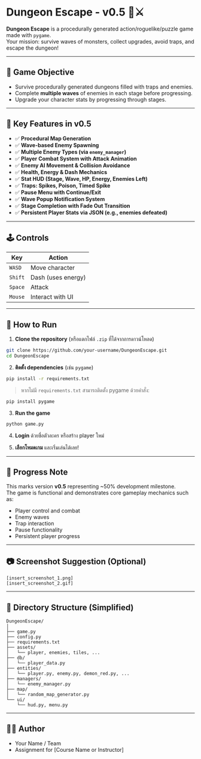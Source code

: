# Dungeon Escape - v0.5 🚪⚔️

**Dungeon Escape** is a procedurally generated action/roguelike/puzzle game made with `pygame`.  
Your mission: survive waves of monsters, collect upgrades, avoid traps, and escape the dungeon!

---

## 🎯 Game Objective

- Survive procedurally generated dungeons filled with traps and enemies.
- Complete **multiple waves** of enemies in each stage before progressing.
- Upgrade your character stats by progressing through stages.

---

## 🌟 Key Features in v0.5

- ✅ **Procedural Map Generation**
- ✅ **Wave-based Enemy Spawning**
- ✅ **Multiple Enemy Types (via `enemy_manager`)**
- ✅ **Player Combat System with Attack Animation**
- ✅ **Enemy AI Movement & Collision Avoidance**
- ✅ **Health, Energy & Dash Mechanics**
- ✅ **Stat HUD (Stage, Wave, HP, Energy, Enemies Left)**
- ✅ **Traps: Spikes, Poison, Timed Spike**
- ✅ **Pause Menu with Continue/Exit**
- ✅ **Wave Popup Notification System**
- ✅ **Stage Completion with Fade Out Transition**
- ✅ **Persistent Player Stats via JSON (e.g., enemies defeated)**

---

## 🕹 Controls

| Key         | Action               |
|-------------|----------------------|
| `WASD`      | Move character       |
| `Shift`     | Dash (uses energy)   |
| `Space`     | Attack               |
| `Mouse`     | Interact with UI     |

---

## 🚀 How to Run

1. **Clone the repository** (หรือแตกไฟล์ `.zip` ที่ได้จากการดาวน์โหลด)

```bash
git clone https://github.com/your-username/DungeonEscape.git
cd DungeonEscape
```

2. **ติดตั้ง dependencies** (เช่น `pygame`)

```bash
pip install -r requirements.txt
```

> หากไม่มี `requirements.txt` สามารถติดตั้ง pygame ด้วยคำสั่ง:
```bash
pip install pygame
```

3. **Run the game**

```bash
python game.py
```

4. **Login** ด้วยชื่อตัวละคร หรือสร้าง player ใหม่

5. **เลือกโหมดเกม** และเริ่มเล่นได้เลย!

---

## 📌 Progress Note

This marks version **v0.5** representing ~50% development milestone.  
The game is functional and demonstrates core gameplay mechanics such as:
- Player control and combat
- Enemy waves
- Trap interaction
- Pause functionality
- Persistent player progress

---

## 📷 Screenshot Suggestion (Optional)

```
[insert_screenshot_1.png]
[insert_screenshot_2.gif]
```

---

## 📂 Directory Structure (Simplified)

```
DungeonEscape/
│
├── game.py
├── config.py
├── requirements.txt
├── assets/
│   └── player, enemies, tiles, ...
├── db/
│   └── player_data.py
├── entities/
│   └── player.py, enemy.py, demon_red.py, ...
├── managers/
│   └── enemy_manager.py
├── map/
│   └── random_map_generator.py
└── ui/
    └── hud.py, menu.py
```

---

## 👨‍💻 Author

- Your Name / Team
- Assignment for [Course Name or Instructor]

